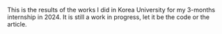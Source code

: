 This is the results of the works I did in Korea University for my 3-months internship in 2024. 
It is still a work in progress, let it be the code or the article.
